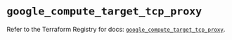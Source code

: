 # `google_compute_target_tcp_proxy`

Refer to the Terraform Registry for docs: [`google_compute_target_tcp_proxy`](https://registry.terraform.io/providers/hashicorp/google/5.42.0/docs/resources/compute_target_tcp_proxy).
